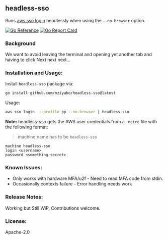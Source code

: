 ## headless-sso
Runs [aws sso login]() headlessly when using the `--no-browser` option.

[![Go Reference](https://pkg.go.dev/badge/github.com/mziyabo/headless-sso.svg)](https://pkg.go.dev/github.com/mziyabo/headless-sso) [![Go Report Card](https://goreportcard.com/badge/github.com/mziyabo/headless-sso)](https://goreportcard.com/report/github.com/mziyabo/headless-sso) 

### Background

We want to avoid leaving the terminal and opening yet another tab and having to click Next next next...

### Installation and Usage:

Install `headless-sso` package via: 
```bash
go install github.com/mziyabo/headless-sso@latest
```

Usage:

``` bash
aws sso login  --profile pp --no-browser | headless-sso
```

**Note:** headless-sso gets the AWS user credentials from a `.netrc` file with the following format:

> machine name has to be `headless-sso`

```
machine headless-sso
login <username>
password <something-secret>
```


### Known Issues:
- Only works with hardware MFA/u2f - Need to read MFA code from stdin.
- Occasionally contexts failure - Error handling needs work

### Release Notes:
Working but Still WiP, Contributions welcome.

### License:
Apache-2.0